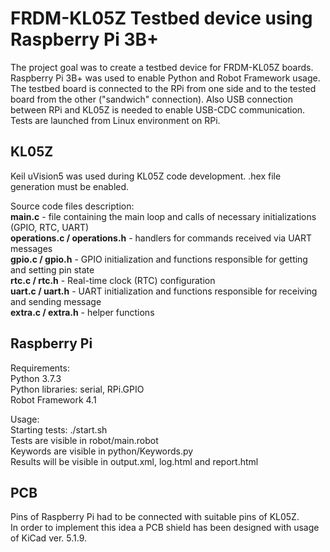 # FRDM-KL05Z Testbed device using Raspberry Pi 3B+
  
The project goal was to create a testbed device for FRDM-KL05Z boards. Raspberry Pi 3B+ was used to enable Python and Robot Framework usage.
The testbed board is connected to the RPi from one side and to the tested board from the other ("sandwich" connection). Also USB connection 
between RPi and KL05Z is needed to enable USB-CDC communication. Tests are launched from Linux environment on RPi.
  
## KL05Z
Keil uVision5 was used during KL05Z code development. .hex file generation must be enabled.

Source code files description:  
<b>main.c</b> - file containing the main loop and calls of necessary initializations (GPIO, RTC, UART)  
<b>operations.c / operations.h</b></b> - handlers for commands received via UART messages  
<b>gpio.c / gpio.h</b> - GPIO initialization and functions responsible for getting and setting pin state  
<b>rtc.c / rtc.h</b> - Real-time clock (RTC) configuration  
<b>uart.c / uart.h</b> - UART initialization and functions responsible for receiving and sending message  
<b>extra.c / extra.h</b> - helper functions  

## Raspberry Pi
Requirements:  
Python 3.7.3  
Python libraries: serial, RPi.GPIO  
Robot Framework 4.1  
  
Usage:  
Starting tests: ./start.sh  
Tests are visible in robot/main.robot  
Keywords are visible in python/Keywords.py  
Results will be visible in output.xml, log.html and report.html

## PCB

Pins of Raspberry Pi had to be connected with suitable pins of KL05Z.  
In order to implement this idea a PCB shield has been designed with usage of KiCad ver. 5.1.9.  

